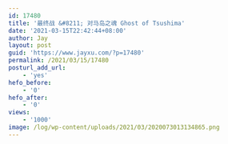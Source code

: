 ```yaml
---
id: 17480
title: '最终战 &#8211; 对马岛之魂 Ghost of Tsushima'
date: '2021-03-15T22:42:44+08:00'
author: Jay
layout: post
guid: 'https://www.jayxu.com/?p=17480'
permalink: /2021/03/15/17480
posturl_add_url:
    - 'yes'
hefo_before:
    - '0'
hefo_after:
    - '0'
views:
    - '1000'
image: /log/wp-content/uploads/2021/03/2020073013134865.png
---
```


<!-- wp:nextgenthemes/arve-block {"url":"https://v.youku.com/v_show/id_XNTEyMTcxNjI0OA==.html","title":"","description":"","align":"","aspect_ratio":"16:9","sandbox":true} /-->